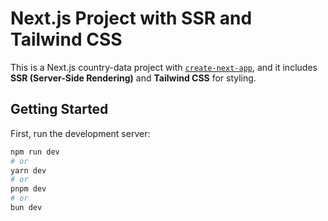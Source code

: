 # Next.js Project with SSR and Tailwind CSS

This is a Next.js country-data project with [`create-next-app`](https://github.com/vercel/next.js/tree/canary/packages/create-next-app), and it includes **SSR (Server-Side Rendering)** and **Tailwind CSS** for styling.

## Getting Started

First, run the development server:

```bash
npm run dev
# or
yarn dev
# or
pnpm dev
# or
bun dev

